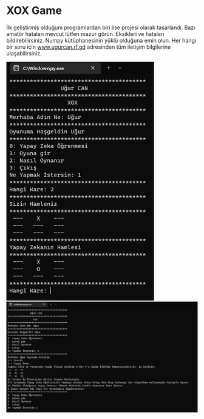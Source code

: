 # XOX Game
 
İlk geliştirmiş olduğum programlardan biri lise projesi olarak tasarlandı.
Bazı amatör hataları mevcut lütfen mazur görün. 
Eksikleri ve hataları bildirebilirsiniz.
Numpy kütüphanesinin yüklü olduğuna emin olun.
Her hangi bir soru için www.ugurcan.rf.gd adresinden tüm iletişim bilgilerine ulaşabilirsiniz.
 
![](/Screen/Screen1.png)
![](/Screen/Screen2.png)
